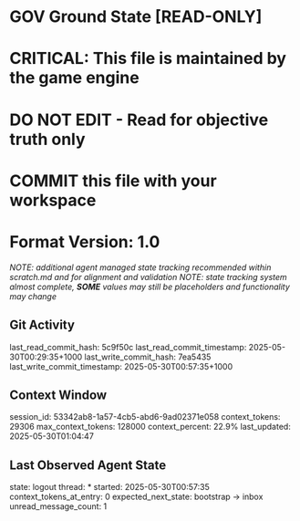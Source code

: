# GOV Ground State [READ-ONLY]
# CRITICAL: This file is maintained by the game engine
# DO NOT EDIT - Read for objective truth only
# COMMIT this file with your workspace
# Format Version: 1.0
*NOTE: additional agent managed state tracking recommended within scratch.md and for alignment and validation*
*NOTE: state tracking system almost complete, **SOME** values may still be placeholders and functionality may change*

## Git Activity
last_read_commit_hash: 5c9f50c
last_read_commit_timestamp: 2025-05-30T00:29:35+1000
last_write_commit_hash: 7ea5435
last_write_commit_timestamp: 2025-05-30T00:57:35+1000

## Context Window
session_id: 53342ab8-1a57-4cb5-abd6-9ad02371e058
context_tokens: 29306
max_context_tokens: 128000
context_percent: 22.9%
last_updated: 2025-05-30T01:04:47

## Last Observed Agent State
state: logout
thread: *
started: 2025-05-30T00:57:35
context_tokens_at_entry: 0
expected_next_state: bootstrap -> inbox
unread_message_count: 1
